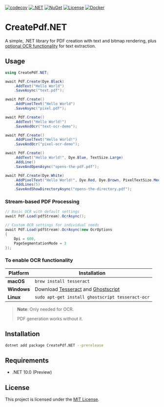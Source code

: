 [![codecov](https://codecov.io/gh/ANcpLua/CreatePdf.NET/branch/main/graph/badge.svg?token=lgxIXBnFrn)](https://codecov.io/gh/ANcpLua/CreatePdf.NET)
[![.NET](https://img.shields.io/badge/.NET-10.0_Preview-512BD4)](https://dotnet.microsoft.com/download/dotnet/10.0)
[![NuGet](https://img.shields.io/nuget/v/CreatePdf.NET?label=NuGet&color=0891B2)](https://www.nuget.org/packages/CreatePdf.NET/)
[![License](https://img.shields.io/github/license/ANcpLua/CreatePdf.NET?label=License&color=white)](https://github.com/ANcpLua/CreatePdf.NET/blob/main/LICENSE)
[![Docker](https://img.shields.io/docker/v/ancplua/createpdf.net?label=Docker&color=0C4A6E)](https://hub.docker.com/r/ancplua/createpdf.net)
# CreatePdf.NET

A simple, .NET library for PDF creation with text and bitmap rendering,
plus [optional OCR functionality](#to-enable-ocr-functionality) for text extraction.


## Usage

```cs
using CreatePdf.NET;

await Pdf.Create(Dye.Black)
    .AddText("Hello World")
    .SaveAsync("text.pdf");

await Pdf.Create()
    .AddPixelText("Hello World")
    .SaveAsync("pixel.pdf");

await Pdf.Create()
    .AddText("Hello World!")
    .SaveAndOcr("text-ocr-demo");

await Pdf.Create()
    .AddPixelText("Hello World!")
    .SaveAndOcr("pixel-ocr-demo");

await Pdf.Create()
    .AddText("Hello World!", Dye.Blue, TextSize.Large)
    .AddLine()
    .SaveAndOpenAsync("opens-the-pdf.pdf");

await Pdf.Create(Dye.White)
    .AddPixelText("Hello World!", Dye.Red, Dye.Brown, PixelTextSize.Medium)
    .AddLines(5)
    .SaveAndShowDirectoryAsync("opens-the-directory.pdf");
```

### Stream-based PDF Processing

```cs
// Basic OCR with default settings
await Pdf.Load(pdfStream).OcrAsync();

// Custom OCR settings for individual needs
await Pdf.Load(pdfStream).OcrAsync(new OcrOptions
{
    Dpi = 600,          
    PageSegmentationMode = 3
});
```

### To enable OCR functionality

| Platform    | Installation                                                                                                                            |
|-------------|-----------------------------------------------------------------------------------------------------------------------------------------|
| **macOS**   | `brew install tesseract`                                                                                                                |
| **Windows** | Download [Tesseract](https://github.com/UB-Mannheim/tesseract/wiki) and [Ghostscript](https://www.ghostscript.com/download/gsdnld.html) |
| **Linux**   | `sudo apt-get install ghostscript tesseract-ocr`                                                                                        |

> **Note**: Only needed for OCR. 
> 
> PDF generation works without it.
>

## Installation

```bash
dotnet add package CreatePdf.NET --prerelease
```

## Requirements

- .NET 10.0 (Preview)

## License

This project is licensed under the [MIT License](LICENSE).

